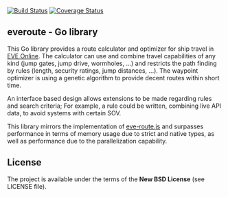 [![Build Status][drone-image]][drone-url]
[![Coverage Status][coveralls-image]][coveralls-url]

## everoute - Go library

This Go library provides a route calculator and optimizer for ship travel in [EVE Online](https://www.eveonline.com/).
The calculator can use and combine travel capabilities of any kind (jump gates, jump drive, wormholes, ...) and restricts the path finding by rules (length, security ratings, jump distances, ...). The waypoint optimizer is using a genetic algorithm to provide decent routes within short time.

An interface based design allows extensions to be made regarding rules and search criteria; For example, a rule could be written, combining live API data, to avoid systems with certain SOV.

This library mirrors the implementation of [eve-route.js](https://github.com/dertseha/eve-route.js) and surpasses performance in terms of memory usage due to strict and native types, as well as performance due to the parallelization capability.

## License

The project is available under the terms of the **New BSD License** (see LICENSE file).

[drone-url]: https://drone.io/github.com/dertseha/everoute/latest
[drone-image]: https://drone.io/github.com/dertseha/everoute/status.png
[coveralls-url]: https://coveralls.io/r/dertseha/everoute
[coveralls-image]: https://coveralls.io/repos/dertseha/everoute/badge.png
